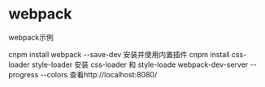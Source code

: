 # webpack
webpack示例

cnpm install webpack --save-dev    安装并使用内置插件
cnpm install css-loader style-loader   安装 css-loader 和 style-loade
webpack-dev-server --progress --colors 查看http://localhost:8080/